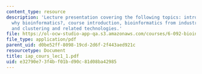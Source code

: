 ```yaml
---
content_type: resource
description: 'Lecture presentation covering the following topics: introduction, motivation:
  why bioinformatics?, course introduction, bioinformatics from industry?s perspective,
  and clustering and related technologies.'
file: https://ol-ocw-studio-app-qa.s3.amazonaws.com/courses/6-092-bioinformatics-and-proteomics-january-iap-2005/e32790e73f4bf01bd90c81d08ba42985_iap_cours_lec1_1.pdf
file_type: application/pdf
parent_uid: d0be52ff-8098-19cd-2d6f-2f443aed921c
resourcetype: Document
title: iap_cours_lec1_1.pdf
uid: e32790e7-3f4b-f01b-d90c-81d08ba42985
---
```

